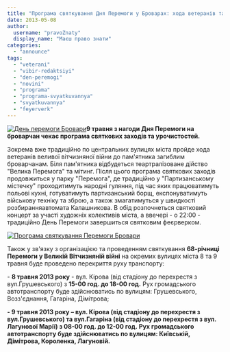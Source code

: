 ```yaml
---
title: "Програма святкування Дня Перемоги у Броварах: хода ветеранів та феєрверк"
date: 2013-05-08
author: 
  username: "pravoZnaty"
  display_name: "Маєш право знати"
categories: 
  - "announce"
tags: 
  - "veterani"
  - "vibir-redaktsiyi"
  - "den-peremogi"
  - "novini"
  - "programa"
  - "programa-svyatkuvannya"
  - "svyatkuvannya"
  - "feyerverk"
---
```


[![День перемоги Бровари](https://mpz.brovary.org/wp-content/uploads/2012/05/IMG_9559.jpg)](https://mpz.brovary.org/wp-content/uploads/2012/05/IMG_9559.jpg)**9 травня з нагоди Дня Перемоги на броварчан чекає програма святкових заходів та урочистостей.**

Зокрема вже традиційно по центральних вулицях міста пройде хода ветеранів веливої вітчизняної війни до пам'ятника загиблим броварчанам. Біля пам'ятника відбудеться теартралізоване дійство "Велика Перемога" та мітинг. Після цього програма святкових заходів продовжиться у парку "Перемога", де традиційно у "Партизанському містечку" проходитимуть народні гуляння, під час яких працюватимуть польові кухні, готуватимуть партизанський борщ, експонуватимуть військову техніку та зброю, а також змагатимуться у швидкості розбиранняавтомата Калашникова. В обід розпочнеться святковий концерт за участі художніх колективів міста, а ввечері - о 22:00 - традиційно День Перемоги завершиться святковим феєрверком.

[![Програма святкування Перемоги Бровари](https://mpz.brovary.org/wp-content/uploads/2013/05/Programa-svyatkuvannya-Peremogi-Brovari.png)](https://mpz.brovary.org/wp-content/uploads/2013/05/Programa-svyatkuvannya-Peremogi-Brovari.png)

Також у зв'язку з організацією та проведенням святкування **68-річниці Перемоги у Великій Вітчизняній війні** на окремих вулицях міста 8 та 9 травня буде проведено перекриття руху транспорту:

\- **8 травня 2013 року** - вул. Кірова (від стадіону до перехрестя з вул.Грушевського) з **15-00 год. до 18-00 год.** Рух громадського автотранспорту буде здійснюватись по вулицям: Грушевського, Возз'єднання, Гагаріна, Дімітрова;

__\- **9 травня 2013 року** – вул. Кірова (від стадіону до перехрестя з вул.Грушевського) та вул.Гагаріна (від стадіону до перехрестя з вул. Лагунової Марії) **з 08-00 год. до 12-00 год.** Рух громадського автотранспорту буде здійснюватись по вулицям: Київській,  Дімітрова, Короленка, Лагуновій.__
